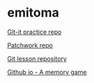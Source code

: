 # emitoma

[Git-it practice repo](https://github.com/emitoma/hello-world-gf)

[Patchwork repo](https://github.com/emitoma/patchwork)

[Git lesson repository](https://github.com/emitoma/git-lesson-repository)

[Github io - A memory game](https://emitoma.github.io/memory-game/)


